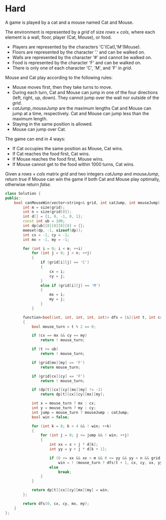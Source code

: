# Hard

A game is played by a cat and a mouse named Cat and Mouse.

The environment is represented by a $grid$ of size $rows \times cols$, where each element is a wall, floor, player (Cat, Mouse), or food.

- Players are represented by the characters 'C'(Cat),'M'(Mouse).
- Floors are represented by the character '.' and can be walked on.
- Walls are represented by the character '#' and cannot be walked on.
- Food is represented by the character 'F' and can be walked on.
- There is only one of each character 'C', 'M', and 'F' in $grid$.

Mouse and Cat play according to the following rules:

- Mouse moves first, then they take turns to move.
- During each turn, Cat and Mouse can jump in one of the four directions (left, right, up, down). They cannot jump over the wall nor outside of the $grid$.
- $catJump, mouseJump$ are the maximum lengths Cat and Mouse can jump at a time, respectively. Cat and Mouse can jump less than the maximum length.
- Staying in the same position is allowed.
- Mouse can jump over Cat.

The game can end in 4 ways:

- If Cat occupies the same position as Mouse, Cat wins.
- If Cat reaches the food first, Cat wins.
- If Mouse reaches the food first, Mouse wins.
- If Mouse cannot get to the food within 1000 turns, Cat wins.

Given a $rows \times cols$ matrix $grid$ and two integers $catJump$ and $mouseJump$, return $true$ if Mouse can win the game if both Cat and Mouse play optimally, otherwise return $false$.

```cpp
class Solution {
public:
    bool canMouseWin(vector<string>& grid, int catJump, int mouseJump) {
        int m = size(grid);
        int n = size(grid[0]);
        int d[] = {1, 0, -1, 0, 1};
        const int ub = 100;
        int dp[ub][8][8][8][8] = {};
        memset(dp, -1, sizeof(dp));
        int cx = -1, cy = -1;
        int mx = -1, my = -1;

        for (int i = 0; i < m; ++i)
            for (int j = 0; j < n; ++j)
            {
                if (grid[i][j] == 'C')
                {
                    cx = i;
                    cy = j;
                }
                else if (grid[i][j] == 'M')
                {
                    mx = i;
                    my = j;
                }
            }

        function<bool(int, int, int, int, int)> dfs = [&](int t, int cx, int cy, int mx, int my) -> bool
        {
            bool mouse_turn = t % 2 == 0;

            if (cx == mx && cy == my)
                return ! mouse_turn;

            if (t >= ub)
                return ! mouse_turn;

            if (grid[mx][my] == 'F')
                return mouse_turn;

            if (grid[cx][cy] == 'F')
                return ! mouse_turn;

            if (dp[t][cx][cy][mx][my] != -1)
                return dp[t][cx][cy][mx][my];

            int x = mouse_turn ? mx : cx;
            int y = mouse_turn ? my : cy;
            int jump = mouse_turn ? mouseJump : catJump;
            bool win = false;

            for (int k = 0; k < 4 && ! win; ++k)
            {
                for (int j = 0; j <= jump && ! win; ++j)
                {
                    int xx = x + j * d[k];
                    int yy = y + j * d[k + 1];

                    if (0 <= xx && xx < m && 0 <= yy && yy < n && grid[xx][yy] != '#')
                        win = ! (mouse_turn ? dfs(t + 1, cx, cy, xx, yy) : dfs(t + 1, xx, yy, mx, my));
                    else
                        break;
                }
            }

            return dp[t][cx][cy][mx][my] = win;
        };

        return dfs(0, cx, cy, mx, my);
    }
};
```

